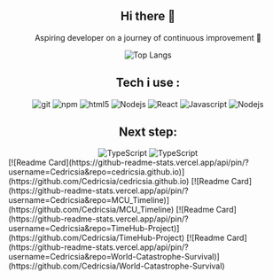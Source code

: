 <div align="center">
  <h2>Hi there 👋</h2>
  <p>Aspiring developer on a journey of continuous improvement 💪</p>

  ![Top Langs](https://github-readme-stats-git-masterrstaa-rickstaa.vercel.app/api/top-langs/?username=Cedricsia&theme=dracula)
 <h2>Tech i use : </h2>
  <img alt="git" src="https://img.shields.io/badge/-Git-F05032?style=flat-square&logo=git&logoColor=white" />
  <img alt="npm" src="https://img.shields.io/badge/-NPM-CB3837?style=flat-square&logo=npm&logoColor=white" />
  <img alt="html5" src="https://img.shields.io/badge/-HTML5-E34F26?style=flat-square&logo=html5&logoColor=white" />
  <img alt="Nodejs" src="https://img.shields.io/badge/-Nodejs-43853d?style=flat-square&logo=Node.js&logoColor=white" />
  <img alt="React" src="https://img.shields.io/badge/-React-61DAFB?style=flat-square&logo=React&logoColor=white" />
  <img alt="Javascript" src="https://img.shields.io/badge/-JavaScript-F7DF1E?style=flat-square&logo=JavaScript&logoColor=white" />
  <img alt="Nodejs" src="https://img.shields.io/badge/-Nodejs-43853d?style=flat-square&logo=Node.js&logoColor=white" />
 <h2>Next step: </h2>
 <img alt="TypeScript" src="https://img.shields.io/badge/-TypeScript-007ACC?style=flat-square&logo=typescript&logoColor=white" />
 <img alt="TypeScript" src="https://img.shields.io/badge/-Next.js-000000?style=flat-square&logo=Next.js&logoColor=white" />

</div>
<div>
[![Readme Card](https://github-readme-stats.vercel.app/api/pin/?username=Cedricsia&repo=cedricsia.github.io)](https://github.com/Cedricsia/cedricsia.github.io)
[![Readme Card](https://github-readme-stats.vercel.app/api/pin/?username=Cedricsia&repo=MCU_Timeline)](https://github.com/Cedricsia/MCU_Timeline)
[![Readme Card](https://github-readme-stats.vercel.app/api/pin/?username=Cedricsia&repo=TimeHub-Project)](https://github.com/Cedricsia/TimeHub-Project)
[![Readme Card](https://github-readme-stats.vercel.app/api/pin/?username=Cedricsia&repo=World-Catastrophe-Survival)](https://github.com/Cedricsia/World-Catastrophe-Survival)
</div>


